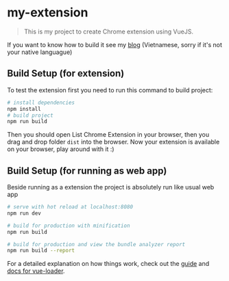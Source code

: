 # my-extension

> This is my project to create Chrome extension using VueJS. 

If you want to know how to build it see my [blog](https://viblo.asia/p/viet-chrome-extension-bang-vuejs-Ljy5VoVjKra) (Vietnamese, sorry if it's not your native languague)
## Build Setup (for extension)
To test the extension first you need to run this command to build project:
```bash
# install dependencies
npm install
# build project
npm run build
```
Then you should open List Chrome Extension in your browser, then you drag and drop folder `dist` into the browser.
Now your extension is available on your browser, play around with it :)
## Build Setup (for running as web app)
Beside running as a extension the project is absolutely run like usual web app
``` bash
# serve with hot reload at localhost:8080
npm run dev

# build for production with minification
npm run build

# build for production and view the bundle analyzer report
npm run build --report
```

For a detailed explanation on how things work, check out the [guide](http://vuejs-templates.github.io/webpack/) and [docs for vue-loader](http://vuejs.github.io/vue-loader).
